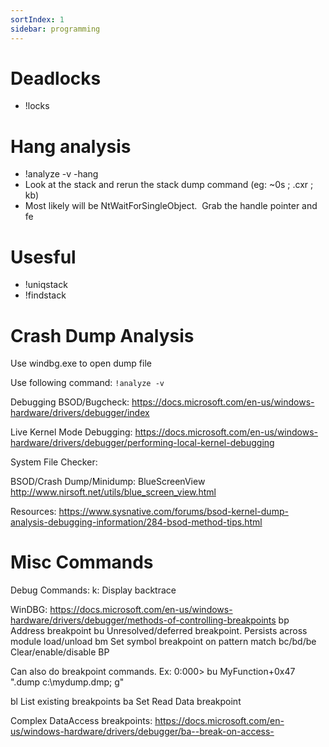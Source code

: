 ```yaml
---
sortIndex: 1
sidebar: programming
---
```


# Deadlocks

- !locks

# Hang analysis

- !analyze -v -hang
- Look at the stack and rerun the stack dump command (eg: ~0s ; .cxr ; kb)
- Most likely will be NtWaitForSingleObject.  Grab the handle pointer and fe

# Usesful

- !uniqstack 
- !findstack

# Crash Dump Analysis

Use windbg.exe to open dump file

Use following command:
`!analyze -v`

Debugging BSOD/Bugcheck:
<https://docs.microsoft.com/en-us/windows-hardware/drivers/debugger/index>

Live Kernel Mode Debugging:
<https://docs.microsoft.com/en-us/windows-hardware/drivers/debugger/performing-local-kernel-debugging>

System File Checker:

BSOD/Crash Dump/Minidump:
BlueScreenView  <http://www.nirsoft.net/utils/blue_screen_view.html>

Resources:
<https://www.sysnative.com/forums/bsod-kernel-dump-analysis-debugging-information/284-bsod-method-tips.html>

# Misc Commands

Debug Commands:
k: Display backtrace

WinDBG:
https://docs.microsoft.com/en-us/windows-hardware/drivers/debugger/methods-of-controlling-breakpoints
bp 	Address breakpoint
bu 	Unresolved/deferred breakpoint. Persists across module load/unload
bm	Set symbol breakpoint on pattern match
bc/bd/be	Clear/enable/disable BP

Can also do breakpoint commands. Ex:
0:000> bu MyFunction+0x47 ".dump c:\mydump.dmp; g"


bl	List existing breakpoints
ba	Set Read Data breakpoint


Complex DataAccess breakpoints:
https://docs.microsoft.com/en-us/windows-hardware/drivers/debugger/ba--break-on-access-

